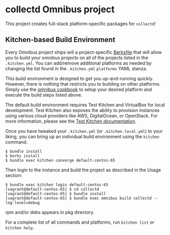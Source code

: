 collectd Omnibus project
========================
This project creates full-stack platform-specific packages for
`collectd`!

Kitchen-based Build Environment
-------------------------------
Every Omnibus project ships will a project-specific
[Berksfile](http://berkshelf.com/) that will allow you to build your omnibus projects on all of the projects listed
in the `.kitchen.yml`. You can add/remove additional platforms as needed by
changing the list found in the `.kitchen.yml` `platforms` YAML stanza.

This build environment is designed to get you up-and-running quickly. However,
there is nothing that restricts you to building on other platforms. Simply use
the [omnibus cookbook](https://github.com/opscode-cookbooks/omnibus) to setup
your desired platform and execute the build steps listed above.

The default build environment requires Test Kitchen and VirtualBox for local
development. Test Kitchen also exposes the ability to provision instances using
various cloud providers like AWS, DigitalOcean, or OpenStack. For more
information, please see the [Test Kitchen documentation](http://kitchen.ci).

Once you have tweaked your `.kitchen.yml` (or `.kitchen.local.yml`) to your
liking, you can bring up an individual build environment using the `kitchen`
command.

```shell
$ bundle install
$ berks install
$ bundle exec kitchen converge default-centos-65
```

Then login to the instance and build the project as described in the Usage
section:

```shell
$ bundle exec kitchen login default-centos-65
[vagrant@default-centos-65] $ cd collectd
[vagrant@default-centos-65] $ bundle install
[vagrant@default-centos-65] $ bundle exec omnibus build collectd --log-level=debug
```

rpm and/or debs appears in pkg directory.

For a complete list of all commands and platforms, run `kitchen list` or
`kitchen help`.
